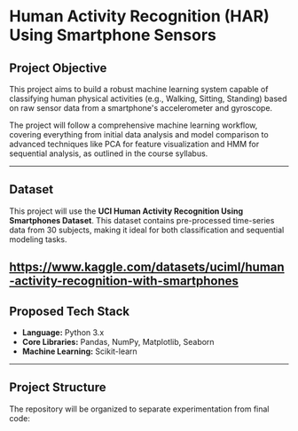 # Human Activity Recognition (HAR) Using Smartphone Sensors

## Project Objective

This project aims to build a robust machine learning system capable of classifying human physical activities (e.g., Walking, Sitting, Standing) based on raw sensor data from a smartphone's accelerometer and gyroscope.

The project will follow a comprehensive machine learning workflow, covering everything from initial data analysis and model comparison to advanced techniques like PCA for feature visualization and HMM for sequential analysis, as outlined in the course syllabus.

---

## Dataset

This project will use the **UCI Human Activity Recognition Using Smartphones Dataset**. This dataset contains pre-processed time-series data from 30 subjects, making it ideal for both classification and sequential modeling tasks.

https://www.kaggle.com/datasets/uciml/human-activity-recognition-with-smartphones
---

## Proposed Tech Stack

* **Language:** Python 3.x
* **Core Libraries:** Pandas, NumPy, Matplotlib, Seaborn
* **Machine Learning:** Scikit-learn

---

## Project Structure

The repository will be organized to separate experimentation from final code:

